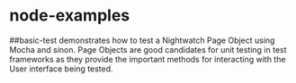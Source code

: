 # node-examples

##basic-test
demonstrates how to test a Nightwatch Page Object using Mocha and sinon.
Page Objects are good candidates for unit testing in test frameworks as they provide the important methods for interacting with the User interface being tested.
